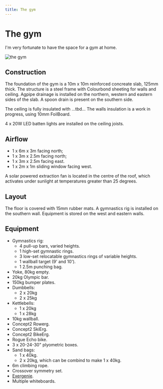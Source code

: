 ```yaml
---
title: The gym
---
```


# The gym

I'm very fortunate to have the space for a gym at home.

![the gym](/images/IMG_0059.jpeg)

## Construction

The foundation of the gym is a 10m x 10m reinforced concreate slab, 125mm
thick. The structure is a steel frame with Colourbond sheeting for walls and
ceiling. Agpipe drainage is installed on the northern, western and eastern
sides of the slab. A spoon drain is present on the southern side.

The ceiling is fully insulated with ...tbd... The walls insulation is a work in
progress, using 10mm FoilBoard.

4 x 20W LED batten lights are installed on the ceiling joists.

## Airflow

- 1 x 6m x 3m facing north;
- 1 x 3m x 2.5m facing north;
- 1 x 3m x 2.5m facing east.
- 1 x 2m x 1m sliding window facing west.

A solar powered extraction fan is located in the centre of the roof, which
activates under sunlight at temperatures greater than 25 degrees.

## Layout

The floor is covered with 15mm rubber mats. A gymnastics rig is installed on the
southern wall. Equipment is stored on the west and eastern walls.

## Equipment

- Gymnastics rig:
  - 4 pull-up bars, varied heights.
  - 1 high-set gymnastic rings.
  - 3 low-set relocatable gymnastics rings of variable heights.
  - 1 wallball target (9' and 10').
  - 1 2.5m punching bag.
- Yoke, 80kg empty.
- 20kg Olympic bar.
- 150kg bumper plates.
- Dumbbells:
  - 2 x 20kg
  - 2 x 25kg
- Kettlebells:
  - 1 x 20kg
  - 1 x 28kg
- 10kg wallball.
- Concept2 Rowerg.
- Concept2 SkiErg.
- Concept2 BikeErg.
- Rogue Echo bike.
- 3 x 20-24-30" plyometric boxes.
- Sand bags:
  - 1 x 40kg.
  - 2 x 20kg, which can be combind to make 1 x 40kg.
- 6m climbing rope.
- Crossover symmetry set.
- [Exergenie](https://www.exergenie.com).
- Multiple whiteboards.
